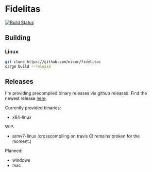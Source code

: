 # Fidelitas

[![Build Status](https://travis-ci.org/nicmr/fidelitas.svg?branch=master)](https://travis-ci.org/nicmr/fidelitas)




## Building

### Linux
```zsh
git clone https://github.com/nicmr/fidelitas
cargo build --release
```



## Releases

I'm providing precompiled binary releases via github releases.
Find the newest release [here](https://github.com/nicmr/fidelitas/releases).

Currently provided binaries:
 - x64-linux

WIP:
 - armv7-linux (crosscompiling on travis CI remains broken for the moment.)
 
Planned:
 - windows
 - mac
